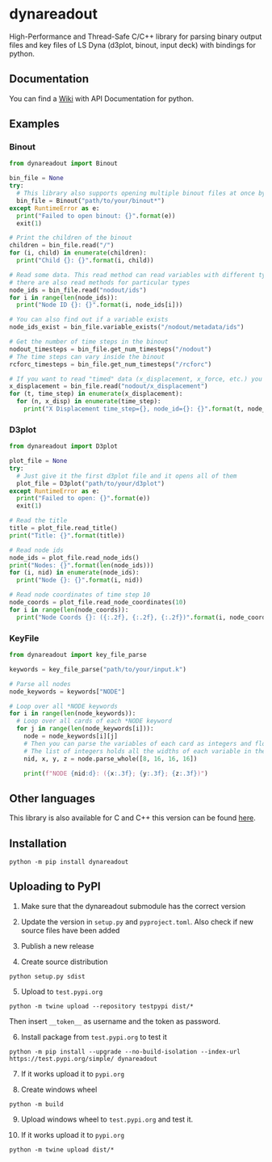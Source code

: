 # dynareadout

High-Performance and Thread-Safe C/C++ library for parsing binary output files and key files of LS Dyna (d3plot, binout, input deck) with bindings for python.

## Documentation

You can find a [Wiki](https://github.com/PucklaJ/dynareadout/wiki) with API Documentation for python.

## Examples

### Binout

```python
from dynareadout import Binout

bin_file = None
try:
  # This library also supports opening multiple binout files at once by globing them
  bin_file = Binout("path/to/your/binout*")
except RuntimeError as e:
  print("Failed to open binout: {}".format(e))
  exit(1)

# Print the children of the binout
children = bin_file.read("/")
for (i, child) in enumerate(children):
  print("Child {}: {}".format(i, child))

# Read some data. This read method can read variables with different types, but
# there are also read methods for particular types
node_ids = bin_file.read("nodout/ids")
for i in range(len(node_ids)):
  print("Node ID {}: {}".format(i, node_ids[i]))

# You can also find out if a variable exists
node_ids_exist = bin_file.variable_exists("/nodout/metadata/ids")

# Get the number of time steps in the binout
nodout_timesteps = bin_file.get_num_timesteps("/nodout")
# The time steps can vary inside the binout
rcforc_timesteps = bin_file.get_num_timesteps("/rcforc")

# If you want to read "timed" data (x_displacement, x_force, etc.) you can do so also with the read method
x_displacement = bin_file.read("nodout/x_displacement")
for (t, time_step) in enumerate(x_displacement):
  for (n, x_disp) in enumerate(time_step):
    print("X Displacement time_step={}, node_id={}: {}".format(t, node_ids[n], x_displacement[t][n]))
```

### D3plot

```python
from dynareadout import D3plot

plot_file = None
try:
  # Just give it the first d3plot file and it opens all of them
  plot_file = D3plot("path/to/your/d3plot")
except RuntimeError as e:
  print("Failed to open: {}".format(e))
  exit(1)

# Read the title
title = plot_file.read_title()
print("Title: {}".format(title))

# Read node ids
node_ids = plot_file.read_node_ids()
print("Nodes: {}".format(len(node_ids)))
for (i, nid) in enumerate(node_ids):
  print("Node {}: {}".format(i, nid))

# Read node coordinates of time step 10
node_coords = plot_file.read_node_coordinates(10)
for i in range(len(node_coords)):
  print("Node Coords {}: ({:.2f}, {:.2f}, {:.2f})".format(i, node_coords[i][0], node_coords[i][1], node_coords[i][2]))
```

### KeyFile

```python
from dynareadout import key_file_parse

keywords = key_file_parse("path/to/your/input.k")

# Parse all nodes
node_keywords = keywords["NODE"]

# Loop over all *NODE keywords
for i in range(len(node_keywords)):
  # Loop over all cards of each *NODE keyword
  for j in range(len(node_keywords[i])):
    node = node_keywords[i][j]
    # Then you can parse the variables of each card as integers and floats
    # The list of integers holds all the widths of each variable in the card in characters
    nid, x, y, z = node.parse_whole([8, 16, 16, 16])

    print(f"NODE {nid:d}: ({x:.3f}; {y:.3f}; {z:.3f})")
```

## Other languages

This library is also available for C and C++ this version can be found [here](https://github.com/PucklaJ/dynareadout).

## Installation

```console
python -m pip install dynareadout
```

## Uploading to PyPI

1. Make sure that the dynareadout submodule has the correct version

2. Update the version in `setup.py` and `pyproject.toml`. Also check if new source files have been added

3. Publish a new release

4. Create source distribution

```console
python setup.py sdist
```
5. Upload to `test.pypi.org`

```console
python -m twine upload --repository testpypi dist/*
```

Then insert `__token__` as username and the token as password.

6. Install package from `test.pypi.org` to test it

```console
python -m pip install --upgrade --no-build-isolation --index-url https://test.pypi.org/simple/ dynareadout
```

7. If it works upload it to `pypi.org`

8. Create windows wheel

```console
python -m build
```

9. Upload windows wheel to `test.pypi.org` and test it.

10. If it works upload it to `pypi.org`

```console
python -m twine upload dist/*
```
